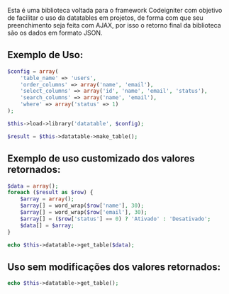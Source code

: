 Esta é uma biblioteca voltada para o framework Codeigniter com objetivo de facilitar o uso da datatables em projetos, de forma com que seu preenchimento seja feita com AJAX, por isso o retorno final da biblioteca são os dados em formato JSON.


## Exemplo de Uso:

```php
$config = array(
	'table_name' => 'users',
	'order_columns' => array('name', 'email'),
	'select_columns' => array('id', 'name', 'email', 'status'),
	'search_columns' => array('name', 'email'),
	'where' => array('status' => 1)
);

$this->load->library('datatable', $config);

$result = $this->datatable->make_table();
```
## Exemplo de uso customizado dos valores retornados:
```php
$data = array();
foreach ($result as $row) {
	$array = array();
	$array[] = word_wrap($row['name'], 30);
	$array[] = word_wrap($row['email'], 30);
	$array[] = ($row['status'] == 0) ? 'Ativado' : 'Desativado';
	$data[] = $array;
}

echo $this->datatable->get_table($data);
```
## Uso sem modificações dos valores retornados:
```php
echo $this->datatable->get_table();
```
